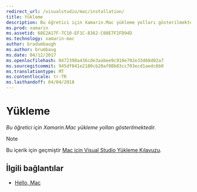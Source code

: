 ```yaml
---
redirect_url: /visualstudio/mac/installation/
title: Yükleme
description: Bu öğretici için Xamarin.Mac yükleme yolları gösterilmektedir.
ms.prod: xamarin
ms.assetid: 68E2A17F-7C10-EF1C-8362-C60E7F2FD94D
ms.technology: xamarin-mac
author: bradumbaugh
ms.author: brumbaug
ms.date: 04/12/2017
ms.openlocfilehash: 0472398a436cde3aabee9c910e702e33d68d02a7
ms.sourcegitcommit: 945df041e2180cb20af08b83cc703ecd1aedc6b0
ms.translationtype: MT
ms.contentlocale: tr-TR
ms.lasthandoff: 04/04/2018
---
```

# <a name="installation"></a>Yükleme

_Bu öğretici için Xamarin.Mac yükleme yolları gösterilmektedir._

> [!NOTE]
> Bu içerik için geçmiştir [Mac için Visual Studio Yükleme Kılavuzu](https://docs.microsoft.com/visualstudio/mac/installation).


## <a name="related-links"></a>İlgili bağlantılar

- [Hello, Mac](~/mac/get-started/hello-mac.md)
